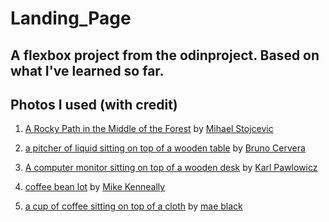 # Landing_Page
A flexbox project from the odinproject. Based on what I've learned so far.
---
## Photos I used (with credit)
1. [A Rocky Path in the Middle of the Forest](https://unsplash.com/photos/a-rocky-path-in-the-middle-of-a-forest-HgPtJqXP5Uk) by [Mihael Stojcevic](https://unsplash.com/@ultracro)



2. [a pitcher of liquid sitting on top of a wooden table](https://unsplash.com/photos/a-pitcher-of-liquid-sitting-on-top-of-a-wooden-table--TWBB-7dUMM) by [Bruno Cervera](https://unsplash.com/@brunocervera)


3. [A computer monitor sitting on top of a wooden desk](https://unsplash.com/photos/a-computer-monitor-sitting-on-top-of-a-wooden-desk-gbRaa67fEPo) by [Karl Pawlowicz](https://unsplash.com/@karlp)

4. [coffee bean lot](https://unsplash.com/photos/coffee-bean-lot-TD4DBagg2wE) by [Mike Kenneally](https://unsplash.com/@asthetik)
    

5. [a cup of coffee sitting on top of a cloth](https://unsplash.com/photos/a-cup-of-coffee-sitting-on-top-of-a-cloth-xcwcD9jtH8Q) by [mae black](https://unsplash.com/@brynbeatson)
